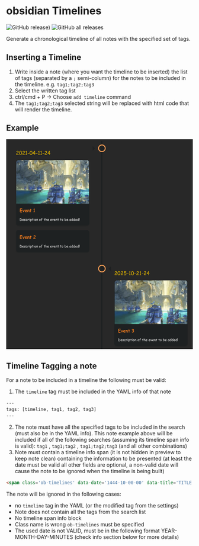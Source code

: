 # obsidian Timelines
![GitHub release)](https://img.shields.io/github/v/release/Darakah/obsidian-timelines)
![GitHub all releases](https://img.shields.io/github/downloads/Darakah/obsidian-timelines/total)

Generate a chronological timeline of all notes with the specified set of tags. 

## Inserting a Timeline

1. Write inside a note (where you want the timeline to be inserted) the list of tags (separated by a `;` semi-column) for the notes to be included in the timeline. e.g. `tag1;tag2;tag3` 
2. Select the written tag list
3. ctrl/cmd + P -> Choose `add timeline` command
4. The `tag1;tag2;tag3` selected string will be replaced with html code that will render the timeline. 

## Example
![example](./example_1.png)

## Timeline Tagging a note
For a note to be included in a timeline the following must be valid:
1. The `timeline` tag must be included in the YAML info of that note
```html
---
tags: [timeline, tag1, tag2, tag3]
---
```
2. The note must have all the specified tags to be included in the search (must also be in the YAML info). This note example above will be included if all of the following searches (assuming its timeline span info is valid): `tag1` , `tag1;tag2` , `tag1;tag2;tag3` (and all other combinations) 
3. Note must contain a timeline info span (it is not hidden in preview to keep note clean) containing the information to be presented (at least the date must be valid all other fields are optional, a non-valid date will cause the note to be ignored when the timeline is being built)

```html
<span class='ob-timelines' data-date='1444-10-00-00' data-title='TITLE' data-img = 'URL'>Description</span> 
```

The note will be ignored in the following cases:
- no `timeline` tag in the YAML (or the modified tag from the settings)
- Note does not contain all the tags from the search list
- No timeline span info block
- Class name is wrong `ob-timelines` must be specified
- The used date is not VALID, must be in the following format YEAR-MONTH-DAY-MINUTES (check info section below for more details)


